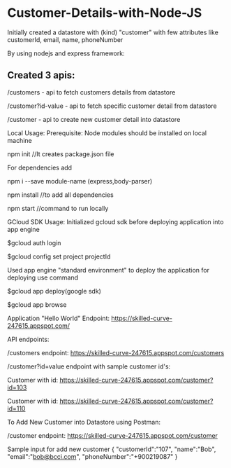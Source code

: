 # Customer-Details-with-Node-JS

Initially created a datastore with (kind) "customer" with few attributes like customerId, email, name, phoneNumber

By using nodejs and express framework:

## Created 3 apis:
/customers - api to fetch customers details from datastore

/customer?id-value - api to fetch specific customer detail from datastore

/customer - api to create new customer detail into datastore


Local Usage: Prerequisite: Node modules should be installed on local machine

npm init //It creates package.json file

For dependencies add

npm i --save module-name (express,body-parser)

npm install //to add all dependencies

npm start //command to run locally

GCloud SDK Usage: Initialized gcloud sdk before deploying application into app engine

$gcloud auth login

$gcloud config set project projectId

Used app engine "standard environment" to deploy the application for deploying use command

$gcloud app deploy(google sdk)

$gcloud app browse

Application "Hello World" Endpoint: https://skilled-curve-247615.appspot.com/

API endpoints:

/customers endpoint: https://skilled-curve-247615.appspot.com/customers

/customer?id=value endpoint with sample customer id's:

Customer with id: https://skilled-curve-247615.appspot.com/customer?id=103

Customer with id: https://skilled-curve-247615.appspot.com/customer?id=110

To Add New Customer into Datastore using Postman:

/customer endpoint: https://skilled-curve-247615.appspot.com/customer

Sample input for add new customer {	"customerId":"107",	"name":"Bob",	"email":"bob@bcci.com",	"phoneNumber":"+900219087" }
